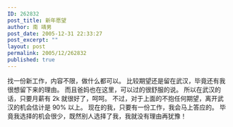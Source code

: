 ```yaml
---
ID: 262832
post_title: 新年愿望
author: 南 靖男
post_date: 2005-12-31 22:33:27
post_excerpt: ""
layout: post
permalink: 2005/12/262832
published: true
---
```

找一份新工作，内容不限，做什么都可以。
比较期望还是留在武汉，毕竟还有我很想留下来的理由。
而且爸妈也在这里，可以过的很舒服的说。
所以在武汉的话，只要月薪有 2k 就很好了，呵呵。
不过，对于上面的不抱任何期望，离开武汉的机会估计是 90% 以上。
现在的我，只要有一份工作，我会马上答应的。
毕竟我选择的机会很少，既然别人选择了我，我就没有理由再犹豫！
